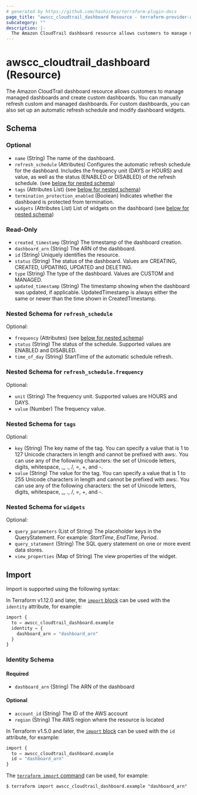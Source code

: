 ```yaml
---
# generated by https://github.com/hashicorp/terraform-plugin-docs
page_title: "awscc_cloudtrail_dashboard Resource - terraform-provider-awscc"
subcategory: ""
description: |-
  The Amazon CloudTrail dashboard resource allows customers to manage managed dashboards and create custom dashboards. You can manually refresh custom and managed dashboards. For custom dashboards, you can also set up an automatic refresh schedule and modify dashboard widgets.
---
```


# awscc_cloudtrail_dashboard (Resource)

The Amazon CloudTrail dashboard resource allows customers to manage managed dashboards and create custom dashboards. You can manually refresh custom and managed dashboards. For custom dashboards, you can also set up an automatic refresh schedule and modify dashboard widgets.



<!-- schema generated by tfplugindocs -->
## Schema

### Optional

- `name` (String) The name of the dashboard.
- `refresh_schedule` (Attributes) Configures the automatic refresh schedule for the dashboard. Includes the frequency unit (DAYS or HOURS) and value, as well as the status (ENABLED or DISABLED) of the refresh schedule. (see [below for nested schema](#nestedatt--refresh_schedule))
- `tags` (Attributes List) (see [below for nested schema](#nestedatt--tags))
- `termination_protection_enabled` (Boolean) Indicates whether the dashboard is protected from termination.
- `widgets` (Attributes List) List of widgets on the dashboard (see [below for nested schema](#nestedatt--widgets))

### Read-Only

- `created_timestamp` (String) The timestamp of the dashboard creation.
- `dashboard_arn` (String) The ARN of the dashboard.
- `id` (String) Uniquely identifies the resource.
- `status` (String) The status of the dashboard. Values are CREATING, CREATED, UPDATING, UPDATED and DELETING.
- `type` (String) The type of the dashboard. Values are CUSTOM and MANAGED.
- `updated_timestamp` (String) The timestamp showing when the dashboard was updated, if applicable. UpdatedTimestamp is always either the same or newer than the time shown in CreatedTimestamp.

<a id="nestedatt--refresh_schedule"></a>
### Nested Schema for `refresh_schedule`

Optional:

- `frequency` (Attributes) (see [below for nested schema](#nestedatt--refresh_schedule--frequency))
- `status` (String) The status of the schedule. Supported values are ENABLED and DISABLED.
- `time_of_day` (String) StartTime of the automatic schedule refresh.

<a id="nestedatt--refresh_schedule--frequency"></a>
### Nested Schema for `refresh_schedule.frequency`

Optional:

- `unit` (String) The frequency unit. Supported values are HOURS and DAYS.
- `value` (Number) The frequency value.



<a id="nestedatt--tags"></a>
### Nested Schema for `tags`

Optional:

- `key` (String) The key name of the tag. You can specify a value that is 1 to 127 Unicode characters in length and cannot be prefixed with aws:. You can use any of the following characters: the set of Unicode letters, digits, whitespace, _, ., /, =, +, and -.
- `value` (String) The value for the tag. You can specify a value that is 1 to 255 Unicode characters in length and cannot be prefixed with aws:. You can use any of the following characters: the set of Unicode letters, digits, whitespace, _, ., /, =, +, and -.


<a id="nestedatt--widgets"></a>
### Nested Schema for `widgets`

Optional:

- `query_parameters` (List of String) The placeholder keys in the QueryStatement. For example: $StartTime$, $EndTime$, $Period$.
- `query_statement` (String) The SQL query statement on one or more event data stores.
- `view_properties` (Map of String) The view properties of the widget.

## Import

Import is supported using the following syntax:

In Terraform v1.12.0 and later, the [`import` block](https://developer.hashicorp.com/terraform/language/import) can be used with the `identity` attribute, for example:

```terraform
import {
  to = awscc_cloudtrail_dashboard.example
  identity = {
    dashboard_arn = "dashboard_arn"
  }
}
```

<!-- schema generated by tfplugindocs -->
### Identity Schema

#### Required

- `dashboard_arn` (String) The ARN of the dashboard

#### Optional

- `account_id` (String) The ID of the AWS account
- `region` (String) The AWS region where the resource is located

In Terraform v1.5.0 and later, the [`import` block](https://developer.hashicorp.com/terraform/language/import) can be used with the `id` attribute, for example:

```terraform
import {
  to = awscc_cloudtrail_dashboard.example
  id = "dashboard_arn"
}
```

The [`terraform import` command](https://developer.hashicorp.com/terraform/cli/commands/import) can be used, for example:

```shell
$ terraform import awscc_cloudtrail_dashboard.example "dashboard_arn"
```
